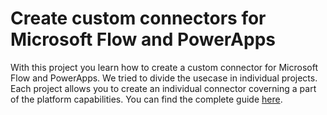 # Create custom connectors for Microsoft Flow and PowerApps
With this project you learn how to create a custom connector for Microsoft Flow and PowerApps.
We tried to divide the usecase in individual projects. Each project allows you to create an individual connector coverning a part of the platform capabilities.
You can find the complete guide [here](https://www.nubo.eu/How-Do-I-Create-A-Custom-Connector-For-Microsoft-Flow-And-PowerApps/).
